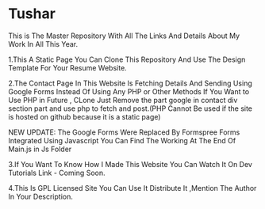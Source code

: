 # Tushar
This is The Master Repository With All The Links And Details About My Work In All This Year.
<p>1.This A Static Page You Can Clone This Repository And Use The Design Template For Your Resume Website.</p>
<p>2.The Contact Page In This Website Is Fetching Details And Sending Using Google Forms Instead Of Using Any PHP or Other Methods If You Want to Use PHP in Future , CLone Just Remove the part google in contact div section part and use php to fetch and post.(PHP Cannot Be used if the site is hosted on github because it is a static page)</p>
<p>NEW UPDATE: The Google Forms Were Replaced By Formspree Forms Integrated Using Javascript You Can Find The Working At The End Of Main.js in Js Folder</p>
<p>3.If You Want To Know How I Made This Website You Can Watch It On Dev Tutorials Link - Coming Soon.</p>
<p>4.This Is GPL Licensed Site You Can Use It Distribute It ,Mention The Author In Your Description.</p>
